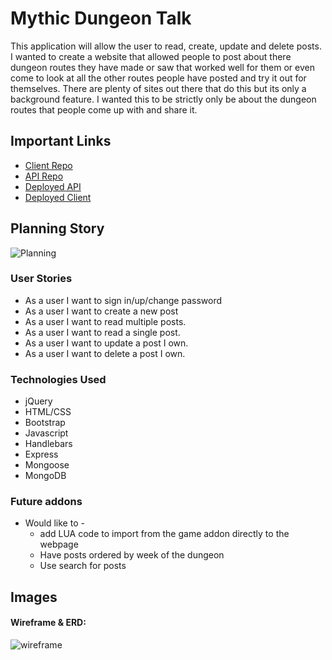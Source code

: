 # Mythic Dungeon Talk

This application will allow the user to read, create, update and delete posts. I wanted to create a website that allowed people to post about there dungeon routes they have made or saw that worked well for them or even come to look at all the other routes people have posted and try it out for themselves. There are plenty of sites out there that do this but its only a background feature. I wanted this to be strictly only be  about the dungeon routes that people come up with and share it.

## Important Links

- [Client Repo](https://github.com/Tristan-Tompkins/Mythic-Dungeon-Talk-FrontEnd)
- [API Repo](https://github.com/Tristan-Tompkins/Mythic-Dungeon-Talk-api)
- [Deployed API](https://whispering-stream-34803.herokuapp.com/)
- [Deployed Client]()

## Planning Story

 ![Planning](https://i.imgur.com/qgrCaT5.png)

### User Stories

- As a user I want to sign in/up/change password
- As a user I want to create a new post
- As a user I want to read multiple posts.
- As a user I want to read a single post.
- As a user I want to update a post I own.
- As a user I want to delete a post I own.

### Technologies Used

- jQuery
- HTML/CSS
- Bootstrap
- Javascript
- Handlebars
- Express
- Mongoose
- MongoDB

### Future addons

- Would like to -
  - add LUA code to import from the game addon directly to the webpage
  - Have posts ordered by week of the dungeon
  - Use search for posts

## Images

#### Wireframe & ERD:
![wireframe](https://i.imgur.com/6xoNoRQ.png)
